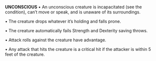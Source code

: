 __**UNCONSCIOUS**__
• An unconscious creature is incapacitated (see the condition), can’t move or speak, and is unaware of its surroundings.

• The creature drops whatever it’s holding and falls prone.

• The creature automatically fails Strength and Dexterity saving throws.

• Attack rolls against the creature have advantage.

• Any attack that hits the creature is a critical hit if the attacker is within 5 feet of the creature.
